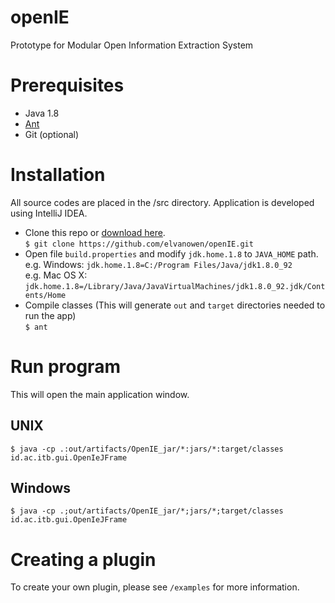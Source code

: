 # openIE
Prototype for Modular Open Information Extraction System

# Prerequisites

- Java 1.8
- [Ant](http://ant.apache.org/)
- Git (optional)

# Installation
All source codes are placed in the /src directory. Application is developed using IntelliJ IDEA.

- Clone this repo or [download here](github.com/elvanowen/openIE/archive/master.zip). <br />
  `$ git clone https://github.com/elvanowen/openIE.git`
- Open file `build.properties` and modify `jdk.home.1.8` to `JAVA_HOME` path. <br />
  e.g. Windows: `jdk.home.1.8=C:/Program Files/Java/jdk1.8.0_92` <br />
  e.g. Mac OS X: `jdk.home.1.8=/Library/Java/JavaVirtualMachines/jdk1.8.0_92.jdk/Contents/Home`
- Compile classes (This will generate `out` and `target` directories needed to run the app) <br />
  `$ ant`

# Run program
This will open the main application window.
## UNIX
```
$ java -cp .:out/artifacts/OpenIE_jar/*:jars/*:target/classes id.ac.itb.gui.OpenIeJFrame
```

## Windows
```
$ java -cp .;out/artifacts/OpenIE_jar/*;jars/*;target/classes id.ac.itb.gui.OpenIeJFrame
```

# Creating a plugin
To create your own plugin, please see `/examples` for more information.